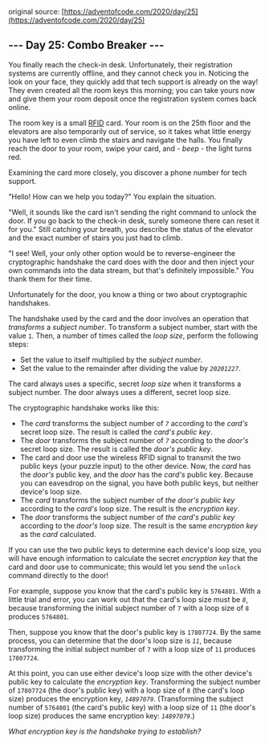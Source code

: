 original source: [https://adventofcode.com/2020/day/25](https://adventofcode.com/2020/day/25)
## --- Day 25: Combo Breaker ---
You finally reach the check-in desk. Unfortunately, their registration systems are currently offline, and they cannot check you in. Noticing the look on your face, they quickly add that tech support is already on the way! They even created all the room keys this morning; you can take yours now and give them your room deposit once the registration system comes back online.

The room key is a small [RFID](https://en.wikipedia.org/wiki/Radio-frequency_identification) card. Your room is on the 25th floor and the elevators are also temporarily out of service, so it takes what little energy you have left to even climb the stairs and navigate the halls. You finally reach the door to your room, swipe your card, and - <em>beep</em> - the light turns red.

Examining the card more closely, you discover a phone number for tech support.

"Hello! How can we help you today?" You explain the situation.

"Well, it sounds like the card isn't sending the right command to unlock the door. If you go back to the check-in desk, surely someone there can reset it for you." Still catching your breath, you describe the status of the elevator and the exact number of stairs you just had to climb.

"I see! Well, your only other option would be to reverse-engineer the cryptographic handshake the card does with the door and then inject your own commands into the data stream, but that's definitely impossible." You thank them for their time.

Unfortunately for the door, you know a thing or two about cryptographic handshakes.

The handshake used by the card and the door involves an operation that <em>transforms</em> a <em>subject number</em>. To transform a subject number, start with the value <code>1</code>. Then, a number of times called the <em>loop size</em>, perform the following steps:


 - Set the value to itself multiplied by the <em>subject number</em>.
 - Set the value to the remainder after dividing the value by <em><code>20201227</code></em>.

The card always uses a specific, secret <em>loop size</em> when it transforms a subject number. The door always uses a different, secret loop size.

The cryptographic handshake works like this:


 - The <em>card</em> transforms the subject number of <em><code>7</code></em> according to the <em>card's</em> secret loop size. The result is called the <em>card's public key</em>.
 - The <em>door</em> transforms the subject number of <em><code>7</code></em> according to the <em>door's</em> secret loop size. The result is called the <em>door's public key</em>.
 - The card and door use the wireless RFID signal to transmit the two public keys (your puzzle input) to the other device. Now, the <em>card</em> has the <em>door's</em> public key, and the <em>door</em> has the <em>card's</em> public key. Because you can eavesdrop on the signal, you have both public keys, but neither device's loop size.
 - The <em>card</em> transforms the subject number of <em>the door's public key</em> according to the <em>card's</em> loop size. The result is the <em>encryption key</em>.
 - The <em>door</em> transforms the subject number of <em>the card's public key</em> according to the <em>door's</em> loop size. The result is the same <em>encryption key</em> as the <em>card</em> calculated.

If you can use the two public keys to determine each device's loop size, you will have enough information to calculate the secret <em>encryption key</em> that the card and door use to communicate; this would let you send the <code>unlock</code> command directly to the door!

For example, suppose you know that the card's public key is <code>5764801</code>. With a little trial and error, you can work out that the card's loop size must be <em><code>8</code></em>, because transforming the initial subject number of <code>7</code> with a loop size of <code>8</code> produces <code>5764801</code>.

Then, suppose you know that the door's public key is <code>17807724</code>. By the same process, you can determine that the door's loop size is <em><code>11</code></em>, because transforming the initial subject number of <code>7</code> with a loop size of <code>11</code> produces <code>17807724</code>.

At this point, you can use either device's loop size with the other device's public key to calculate the <em>encryption key</em>. Transforming the subject number of <code>17807724</code> (the door's public key) with a loop size of <code>8</code> (the card's loop size) produces the encryption key, <em><code>14897079</code></em>. (Transforming the subject number of <code>5764801</code> (the card's public key) with a loop size of <code>11</code> (the door's loop size) produces the same encryption key: <em><code>14897079</code></em>.)

<em>What encryption key is the handshake trying to establish?</em>


